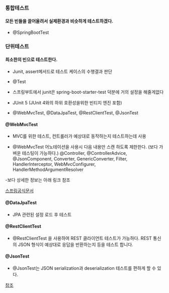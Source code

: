

### 통합테스트
#### 모든 빈들을 끌어올려서 실제환경과 비슷하게 테스트하겠다.
- @SpringBootTest



### 단위테스트

#### 최소한의 빈으로 테스트한다. 
- Junit, assert메서드로 테스트 케이스의 수행결과 판단
- @Test
- 스프링부트에서 junit은 spring-boot-starter-test 덕분에 거의 설정을 해줄게없다 
- JUnit 5 (JUnit 4와의 하위 호환성을위한 빈티지 엔진 포함)

- @WebMvcTest, @DataJpaTest, @RestClientTest, @JsonTest

#### @WebMvcTest
 - MVC를 위한 테스트, 컨트롤러가 예상대로 동작하는지 테스트하는데 사용

 - @WebMvcTest 어노테이션을 사용시 다음 내용만 스캔 하도록 제한한다. (보다 가벼운 테스팅이 가능하다.)
@Controller, @ControllerAdvice, @JsonComponent, Converter, GenericConverter, Filter, HandlerInterceptor, WebMvcConfigurer, HandlerMethodArgumentResolver

-보다 상세한 정보는 아래 링크 참조


[스프링공식문서](
https://docs.spring.io/spring-boot/docs/current/reference/html/appendix-test-auto-configuration.html#test-auto-configuration)


#### @DataJpaTest
 - JPA 관련된 설정 로드 후 테스트


#### @RestClientTest
- @RestClientTest 을 사용하여 REST 클라이언트 테스트가 가능하다.
REST 통신의 JSON 형식이 예상대로 응답을 반환하는지 등을 테스트 합니다.

#### @JsonTest
- @JsonTest는 JSON serialization과 deserialization 테스트를 편하게 할 수 있다.







[참조](https://goddaehee.tistory.com/211)